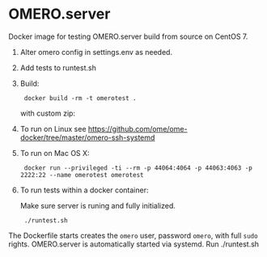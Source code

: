 OMERO.server
=========

Docker image for testing OMERO.server build from source on CentOS 7.

1. Alter omero config in settings.env as needed.

2. Add tests to runtest.sh

3. Build:

        docker build -rm -t omerotest .

    with custom zip:

4. To run on Linux see https://github.com/ome/ome-docker/tree/master/omero-ssh-systemd

5. To run on Mac OS X:

        docker run --privileged -ti --rm -p 44064:4064 -p 44063:4063 -p 2222:22 --name omerotest omerotest

6. To run tests within a docker container:

    Make sure server is runing and fully initialized.

        ./runtest.sh

The Dockerfile starts creates the `omero` user, password `omero`, with full `sudo` rights. OMERO.server is automatically started via systemd. Run ./runtest.sh
